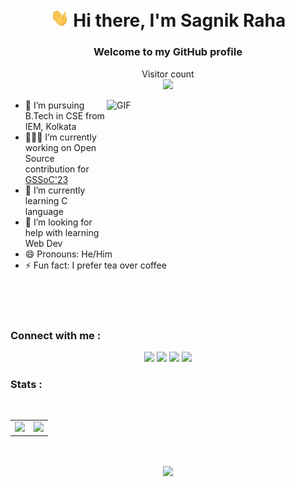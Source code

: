 <h1 align="center"><img  src="https://raw.githubusercontent.com/ABSphreak/ABSphreak/master/gifs/Hi.gif" width="30"> Hi there, I'm Sagnik Raha</h1>

<h3 align="center">Welcome to my GitHub profile </h3>
<p align="center"> 
  Visitor count<br>
  <img src="https://profile-counter.glitch.me/sagnik-004/count.svg" />
</p>

<img align="right" alt="GIF" src="https://camo.githubusercontent.com/5ddf73ad3a205111cf8c686f687fc216c2946a75005718c8da5b837ad9de78c9/68747470733a2f2f7468756d62732e6766796361742e636f6d2f4576696c4e657874446576696c666973682d736d616c6c2e676966" width="350px" height="230" />

- 🔭 I’m pursuing B.Tech in CSE from IEM, Kolkata
- 👨🏻‍💻 I’m currently working on Open Source contribution for [GSSoC'23](https://gssoc.girlscript.tech/)
- 🌱 I’m currently learning C language
- 🤔 I’m looking for help with learning Web Dev
- 😄 Pronouns: He/Him
- ⚡ Fun fact: I prefer tea over coffee
<br>
<br>
<br>


<h3 align="left">Connect with me :</h3>

<p align="center">
  <a href="https://twitter.com/sagnik_004"><img src="https://img.icons8.com/?size=64&id=80447&format=png"/></a> 
  <a href="https://www.linkedin.com/in/sagnikraha/"><img src="https://img.icons8.com/?size=64&id=60ZV_wYC0BM2&format=png"/></a>
  <a href="https://www.instagram.com/sagnik.exe/"><img src="https://img.icons8.com/?size=64&id=5eT5OnLluNOx&format=png"/></a>
  <a href="mailto:sagraha315@gmail.com"><img src="https://img.icons8.com/?size=64&id=td499GRWwrWC&format=png"/></a>
</p>

<h3 align="left">Stats : </h3><br>
<table align="center">
<tr>
<td><img src="https://github-readme-stats.vercel.app/api/top-langs?username=sagnik-004&show_icons=true&locale=en&layout=compact&theme=radical" />
</td>
<td>
<img src="https://github-readme-stats.vercel.app/api?username=sagnik-004&show_icons=true&line_height=20&theme=radical"/>
</td>
</tr>
</table>
<br />
<p align="center">
<img align="center" src="https://github-readme-streak-stats.herokuapp.com/?user=sagnik-004&theme=black-ice&hide_border=true&stroke=0000&background=060A0CD" />
</p>
<br>
